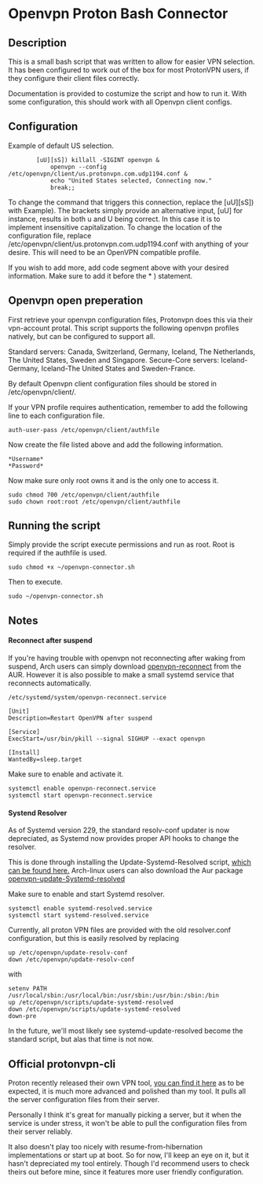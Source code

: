 # Openvpn Proton Bash Connector

## Description
This is a small bash script that was written to allow for easier VPN selection.
It has been configured to work out of the box for most ProtonVPN users, 
if they configure their client files correctly.

Documentation is provided to costumize the script and how to run it.
With some configuration, this should work with all Openvpn client configs. 

## Configuration
Example of default US selection.
``` 
		[uU][sS]) killall -SIGINT openvpn &
			openvpn --config /etc/openvpn/client/us.protonvpn.com.udp1194.conf &
			echo "United States selected, Connecting now."
			break;;
```
To change the command that triggers this connection, replace the [uU][sS]) with Example).
The brackets simply provide an alternative input, [uU] for instance, results in both u and U being correct. 
In this case it is to implement insensitive capitalization. 
To change the location of the configuration file, replace /etc/openvpn/client/us.protonvpn.com.udp1194.conf with anything of your desire. This will need to be an OpenVPN compatible profile. 

If you wish to add more, add code segment above with your desired information. Make sure to add it before the * ) statement. 

## Openvpn open preperation
First retrieve your openvpn configuration files, Protonvpn does this via their vpn-account protal.
This script supports the following openvpn profiles natively, but can be configured to support all.

Standard servers: Canada, Switzerland, Germany, Iceland, The Netherlands, The United States, Sweden and Singapore.
Secure-Core servers: Iceland-Germany, Iceland-The United States and Sweden-France.

By default Openvpn client configuration files should be stored in /etc/openvpn/client/. 

If your VPN profile requires authentication, remember to add the following line to each configuration file. 
```
auth-user-pass /etc/openvpn/client/authfile
```


Now create the file listed above and add the following information.
```
*Username*
*Password*
```


Now make sure only root owns it and is the only one to access it.
```
sudo chmod 700 /etc/openvpn/client/authfile
sudo chown root:root /etc/openvpn/client/authfile
```


## Running the script
Simply provide the script execute permissions and run as root. Root is required if the authfile is used.

```
sudo chmod +x ~/openvpn-connector.sh
```

Then to execute.
```
sudo ~/openvpn-connector.sh
```

## Notes 

#### Reconnect after suspend
If you're having trouble with openvpn not reconnecting after waking from suspend,
Arch users can simply download [openvpn-reconnect](https://aur.archlinux.org/packages/openvpn-reconnect/) from the AUR.
However it is also possible to make a small systemd service that reconnects automatically.

```
/etc/systemd/system/openvpn-reconnect.service
```
```
[Unit]
Description=Restart OpenVPN after suspend

[Service]
ExecStart=/usr/bin/pkill --signal SIGHUP --exact openvpn

[Install]
WantedBy=sleep.target
```
Make sure to enable and activate it.
```
systemctl enable openvpn-reconnect.service
systemctl start openvpn-reconnect.service
```




#### Systend Resolver
As of Systemd version 229, the standard resolv-conf updater is now depreciated,
as Systemd now provides proper API hooks to change the resolver.

This is done through installing the Update-Systemd-Resolved script, [which can be found here.](https://github.com/jonathanio/update-systemd-resolved)
Arch-linux users can also download the Aur package [openvpn-update-Systemd-resolved](https://aur.archlinux.org/packages/openvpn-update-systemd-resolved/)

Make sure to enable and start Systemd resolver.
```
systemctl enable systemd-resolved.service
systemctl start systemd-resolved.service
```

Currently, all proton VPN files are provided with the old resolver.conf configuration,
but this is easily resolved by replacing
```
up /etc/openvpn/update-resolv-conf
down /etc/openvpn/update-resolv-conf
```

with
```
setenv PATH /usr/local/sbin:/usr/local/bin:/usr/sbin:/usr/bin:/sbin:/bin
up /etc/openvpn/scripts/update-systemd-resolved
down /etc/openvpn/scripts/update-systemd-resolved
down-pre
```

In the future, we'll most likely see systemd-update-resolved become the standard script, but alas that time is not now.



## Official protonvpn-cli
Proton recently released their own VPN tool, [you can find it here](https://github.com/ProtonVPN/protonvpn-cli)
as to be expected, it is much more advanced and polished than my tool. 
It pulls all the server configuration files from their server.

Personally I think it's great for manually picking a server, but it when the service is under stress, 
it won't be able to pull the configuration files from their server reliably. 

It also doesn't play too nicely with resume-from-hibernation implementations or start up at boot.
So for now, I'll keep an eye on it, but it hasn't depreciated my tool entirely. 
Though I'd recommend users to check theirs out before mine, since it features more user friendly configuration.
